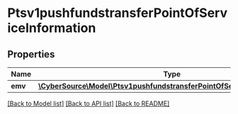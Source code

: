 # Ptsv1pushfundstransferPointOfServiceInformation

## Properties
Name | Type | Description | Notes
------------ | ------------- | ------------- | -------------
**emv** | [**\CyberSource\Model\Ptsv1pushfundstransferPointOfServiceInformationEmv**](Ptsv1pushfundstransferPointOfServiceInformationEmv.md) |  | [optional] 

[[Back to Model list]](../README.md#documentation-for-models) [[Back to API list]](../README.md#documentation-for-api-endpoints) [[Back to README]](../README.md)


